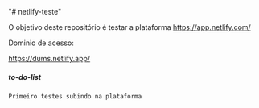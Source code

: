 "# netlify-teste" 

O objetivo deste repositório é testar a plataforma https://app.netlify.com/

Dominio de acesso:

https://dums.netlify.app/


##### to-do-list
    Primeiro testes subindo na plataforma


